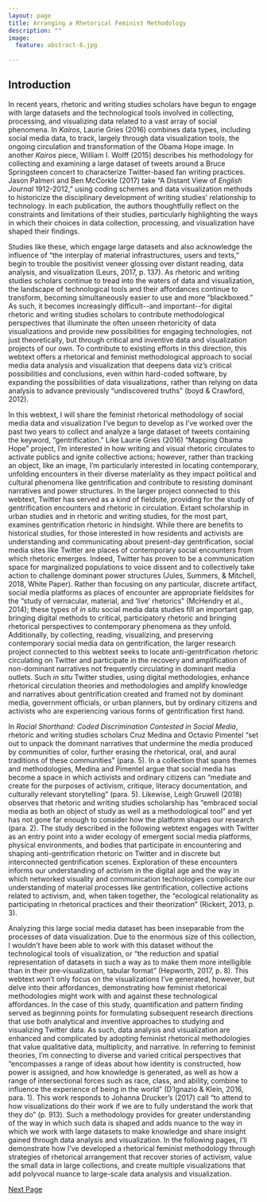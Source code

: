 ```yaml
---
layout: page
title: Arranging a Rhetorical Feminist Methodology
description: ""
image:
  feature: abstract-6.jpg
  
---
```

## Introduction

In recent years, rhetoric and writing studies scholars have begun to engage with large datasets and the technological tools involved in collecting, processing, and visualizing data related to a vast array of social phenomena. In *Kairos*, Laurie Gries (2016) combines data types, including social media data, to track, largely through data visualization tools, the ongoing circulation and transformation of the Obama Hope image. In another *Kairos* piece, William I. Wolff (2015) describes his methodology for collecting and examining a large dataset of tweets around a Bruce Springsteen concert to characterize Twitter-based fan writing practices. Jason Palmeri and Ben McCorkle (2017) take “A Distant View of *English Journal* 1912-2012,” using coding schemes and data visualization methods to historicize the disciplinary development of writing studies’ relationship to technology. In each publication, the authors thoughtfully reflect on the constraints and limitations of their studies, particularly highlighting the ways in which their choices in data collection, processing, and visualization have shaped their findings. 

Studies like these, which engage large datasets and also acknowledge the influence of “the interplay of material infrastructures, users and texts,” begin to trouble the positivist veneer glossing over distant reading, data analysis, and visualization (Leurs, 2017, p. 137). As rhetoric and writing studies scholars continue to tread into the waters of data and visualization, the landscape of technological tools and their affordances continue to transform, becoming simultaneously easier to use and more “blackboxed.” As such, it becomes increasingly difficult--and important--for digital rhetoric and writing studies scholars to contribute methodological perspectives that illuminate the often unseen rhetoricity of data visualizations and provide new possibilities for engaging technologies, not just theoretically, but through critical and inventive data and visualization projects of our own. To contribute to existing efforts in this direction, this webtext offers a rhetorical and feminist methodological approach to social media data analysis and visualization that deepens data viz’s critical possibilities and conclusions, even within hard-coded software, by expanding the possibilities of data visualizations, rather than relying on data analysis to advance previously “undiscovered truths” (boyd & Crawford, 2012).
	
In this webtext, I will share the feminist rhetorical methodology of social media data and visualization I’ve begun to develop as I’ve worked over the past two years to collect and analyze a large dataset of tweets containing the keyword, “gentrification.” Like Laurie Gries (2016) “Mapping Obama Hope” project, I’m interested in how writing and visual rhetoric circulates to activate publics and ignite collective actions; however, rather than tracking an object, like an image, I’m particularly interested in locating contemporary, unfolding encounters in their diverse materiality as they impact political and cultural phenomena like gentrification and contribute to resisting dominant narratives and power structures. In the larger project connected to this webtext, Twitter has served as a kind of fieldsite, providing for the study of gentrification encounters and rhetoric in circulation. Extant scholarship in urban studies and in rhetoric and writing studies, for the most part, examines gentrification rhetoric in hindsight. While there are benefits to historical studies, for those interested in how residents and activists are understanding and communicating about present-day gentrification, social media sites like Twitter are places of contemporary social encounters from which rhetoric emerges. Indeed, Twitter has proven to be a communication space for marginalized populations to voice dissent and to collectively take action to challenge dominant power structures (Jules, Summers, & Mitchell, 2018, White Paper). Rather than focusing on any particular, discrete artifact, social media platforms as places of encounter are appropriate fieldsites for the “study of vernacular, material, and ‘live’  rhetorics” (McHendry et al., 2014); these types of *in situ* social media data studies fill an important gap, bringing digital methods to critical, participatory rhetoric and bringing rhetorical perspectives to contemporary phenomena as they unfold. Additionally, by collecting, reading, visualizing, and preserving contemporary social media data on gentrification, the larger research project connected to this webtext seeks to locate anti-gentrification rhetoric circulating on Twitter and participate in the recovery and amplification of non-dominant narratives not frequently circulating in dominant media outlets. Such *in situ* Twitter studies, using digital methodologies, enhance rhetorical circulation theories and methodologies and amplify knowledge and narratives about gentrification created and framed not by dominant media, government officials, or urban planners, but by ordinary citizens and activists who are experiencing various forms of gentrification first hand. 

In *Racial Shorthand: Coded Discrimination Contested in Social Media*, rhetoric and writing studies scholars Cruz Medina and Octavio Pimentel “set out to unpack the dominant narratives that undermine the media produced by communities of color, further erasing the rhetorical, oral, and aural traditions of these communities” (para. 5). In a collection that spans themes and methodologies, Medina and Pimentel argue that social media has become a space in which activists and ordinary citizens can “mediate and create for the purposes of activism, critique, literacy documentation, and culturally relevant storytelling” (para. 5). Likewise, Leigh Gruwell (2018) observes that rhetoric and writing studies scholarship has “embraced social media as both an object of study as well as a methodological tool” and yet has not gone far enough to consider how the platform shapes our research (para. 2). The study described in the following webtext engages with Twitter as an entry point into a wider ecology of emergent social media platforms, physical environments, and bodies that participate in encountering and shaping anti-gentrification rhetoric on Twitter and in discrete but interconnected gentrification scenes. Exploration of these encounters informs our understanding of activism in the digital age and the way in which networked visuality and communication technologies complicate our understanding of material processes like gentrification, collective actions related to activism, and, when taken together, the “ecological relationality as participating in rhetorical practices and their theorization” (Rickert, 2013, p. 3). 

Analyzing this large social media dataset has been inseparable from the processes of data visualization. Due to the enormous size of this collection, I wouldn’t have been able to work with this dataset without the technological tools of visualization, or “the reduction and spatial representation of datasets in such a way as to make them more intelligible than in their pre‐visualization, tabular format” (Hepworth, 2017, p. 8). This webtext won’t only focus on the visualizations I’ve generated, however, but delve into their affordances, demonstrating how feminist rhetorical methodologies might work with and against these technological affordances. In the case of this study, quantification and pattern finding served as beginning points for formulating subsequent research directions that use both analytical and inventive approaches to studying and visualizing Twitter data. As such, data analysis and visualization are enhanced and complicated by adopting feminist rhetorical methodologies that value qualitative data, multiplicity, and narrative. In referring to feminist theories, I’m connecting to diverse and varied critical perspectives that “encompasses a range of ideas about how identity is constructed, how power is assigned, and how knowledge is generated, as well as how a range of intersectional forces such as race, class, and ability, combine to influence the experience of being in the world” (D’Ignazio & Klein, 2016, para. 1). This work responds to Johanna Drucker’s (2017) call “to attend to how visualizations do their work if we are to fully understand the work that they do” (p. 913). Such a methodology provides for greater understanding of the way in which such data is shaped and adds nuance to the way in which we work with large datasets to make knowledge and share insight gained through data analysis and visualization. In the following pages, I’ll demonstrate how I’ve developed a rhetorical feminist methodology through strategies of rhetorical arrangement that recover stories of activism, value the small data in large collections, and create multiple visualizations that add polyvocal nuance to large-scale data analysis and visualization.


<div class="next-container">
	<a class="next-page" href="{{ site.url }}/feminist-critiques/">Next Page</a>
</div>	